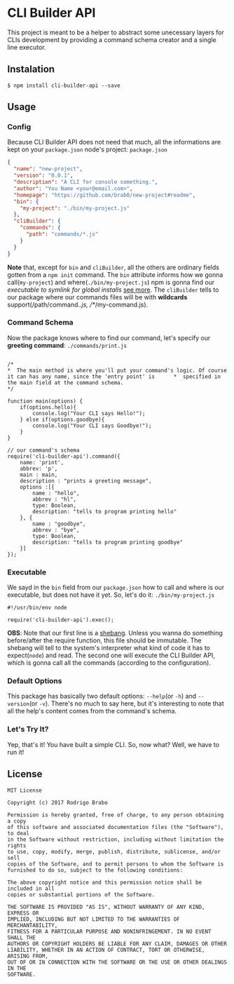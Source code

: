 CLI Builder API
===============
This project is meant to be a helper to abstract some unecessary layers for CLIs development by providing a command schema creator and a single line executor.

## Instalation
    $ npm install cli-builder-api --save

## Usage
### Config
Because CLI Builder API does not need that much, all the informations are kept on your `package.json` node's project:
`package.json`
```json
{
  "name": "new-project",
  "version": "0.0.1",
  "description": "A CLI for console something.",
  "author": "You Name <your@email.com>",
  "homepage": "https://github.com/brab0/new-project#readme",
  "bin": {
    "my-project": "./bin/my-project.js"
  },
  "cliBuilder": {
    "commands": {
      "path": "commands/*.js"
    }
  }
}
```

**Note** that, except for `bin` and `cliBuilder`, all the others are ordinary fields gotten from a `npm init` command. The `bin` attribute informs how we gonna call(`my-project`) and where(`./bin/my-project.js`) npm is gonna find our *executable to symlink for global installs* [see more](https://docs.npmjs.com/files/package.json#bin). The `cliBuilder` tells to our package where our commands files will be with **wildcards** support(/path/command.*.js, /\**/my-command.js).

### Command Schema
Now the package knows where to find our command, let's specify our **greeting command**:
`./commands/print.js`
```node

/*
*  The main method is where you'll put your command's logic. Of course it can has any name, since the 'entry point' is      *  specified in the main field at the command schema.
*/

function main(options) {
    if(options.hello){
        console.log("Your CLI says Hello!");
    } else if(options.goodbye){
        console.log("Your CLI says Goodbye!");
    }
}

// our command's schema
require('cli-builder-api').command({
    name: 'print',
    abbrev: 'p',
    main : main,
    description : "prints a greeting message",
    options :[{
        name : "hello",
        abbrev : "hl",
        type: Boolean,
        description: "tells to program printing hello"
    }, {
        name : "goodbye",
        abbrev : "bye",
        type: Boolean,
        description: "tells to program printing goodbye"
    }]
});
```

### Executable
We sayd in the `bin` field from our `package.json` how to call and where is our executable, but does not have it yet. So, let's do it:
`./bin/my-project.js`
```node
#!/usr/bin/env node

require('cli-builder-api').exec();
```
**OBS**: Note that our first line is a [shebang](https://www.in-ulm.de/~mascheck/various/shebang/). Unless you wanna do something before/after the require function, this file should be immutable. The shebang will tell to the system's interpreter what kind of code it has to expect(`node`) and read. The second one will execute the CLI Builder API, which is gonna call all the commands (according to the configuration).

### Default Options
This package has basically two default options: `--help`(or `-h`) and `--version`(or `-v`). There's no much to say here, but it's interesting to note that all the help's content comes from the command's schema.

### Let's Try It?
Yep, that's it! You have built a simple CLI. So, now what? Well, we have to run it!


## License
```
MIT License

Copyright (c) 2017 Rodrigo Brabo

Permission is hereby granted, free of charge, to any person obtaining a copy
of this software and associated documentation files (the "Software"), to deal
in the Software without restriction, including without limitation the rights
to use, copy, modify, merge, publish, distribute, sublicense, and/or sell
copies of the Software, and to permit persons to whom the Software is
furnished to do so, subject to the following conditions:

The above copyright notice and this permission notice shall be included in all
copies or substantial portions of the Software.

THE SOFTWARE IS PROVIDED "AS IS", WITHOUT WARRANTY OF ANY KIND, EXPRESS OR
IMPLIED, INCLUDING BUT NOT LIMITED TO THE WARRANTIES OF MERCHANTABILITY,
FITNESS FOR A PARTICULAR PURPOSE AND NONINFRINGEMENT. IN NO EVENT SHALL THE
AUTHORS OR COPYRIGHT HOLDERS BE LIABLE FOR ANY CLAIM, DAMAGES OR OTHER
LIABILITY, WHETHER IN AN ACTION OF CONTRACT, TORT OR OTHERWISE, ARISING FROM,
OUT OF OR IN CONNECTION WITH THE SOFTWARE OR THE USE OR OTHER DEALINGS IN THE
SOFTWARE.

```
